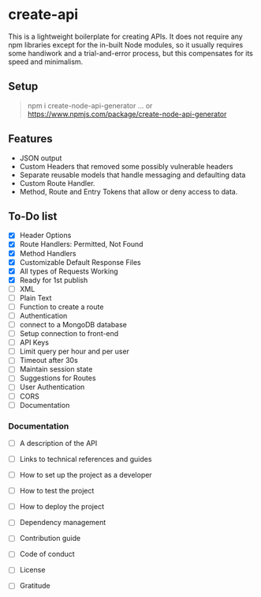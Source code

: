 # create-api

This is a lightweight boilerplate for creating APIs. It does not require any npm libraries except for the in-built Node modules, so it usually requires some handiwork and a trial-and-error process, but this compensates for its speed and minimalism.

## Setup

> npm i create-node-api-generator
> ...
> or https://www.npmjs.com/package/create-node-api-generator

## Features
- JSON output
- Custom Headers that removed some possibly vulnerable headers
- Separate reusable models that handle messaging and defaulting data
- Custom Route Handler.
- Method, Route and Entry Tokens that allow or deny access to data.
## To-Do list

- [X] Header Options
- [X] Route Handlers: Permitted, Not Found
- [X] Method Handlers
- [X] Customizable Default Response Files
- [X] All types of Requests Working
- [X] Ready for 1st publish
- [ ] XML
- [ ] Plain Text
- [ ] Function to create a route
- [ ] Authentication
- [ ] connect to a MongoDB database
- [ ] Setup connection to front-end
- [ ] API Keys
- [ ] Limit query per hour and per user
- [ ] Timeout after 30s
- [ ] Maintain session state
- [ ] Suggestions for Routes
- [ ] User Authentication
- [ ] CORS
- [ ] Documentation

### Documentation

- [ ] A description of the API
- [ ] Links to technical references and guides
- [ ] How to set up the project as a developer
- [ ] How to test the project
- [ ] How to deploy the project
- [ ] Dependency management
- [ ] Contribution guide
- [ ] Code of conduct
- [ ] License
- [ ] Gratitude














